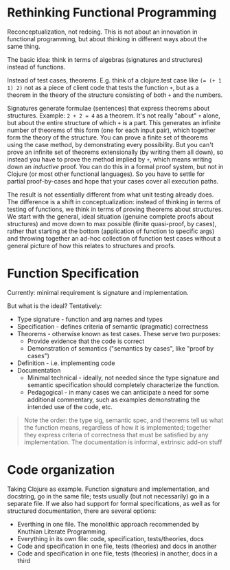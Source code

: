 # Rethinking Functional Programming

Reconceptualization, not redoing.  This is not about an innovation in
functional programming, but about thinking in different ways about the
same thing.

The basic idea: think in terms of algebras (signatures and structures)
instead of functions.

Instead of test cases, theorems.  E.g. think of a clojure.test case
like `(= (+ 1 1) 2)` not as a piece of client code that tests the
function `+`, but as a theorem in the theory of the structure
consisting of both `+` and the numbers.

Signatures generate formulae (sentences) that express theorems about
structures.  Example: `2 + 2 = 4` as a theorem.  It's not really
"about" `+` alone, but about the entire structure of which `+` is a
part.  This generates an infinite number of theorems of this form (one
for each input pair), which together form the theory of the structure.
You can prove a finite set of theorems using the case method, by
demonstrating every possibility.  But you can't prove an infinite set
of theorems extensionally (by writing them all down), so instead you
have to prove the method implied by `+`, which means writing down an
_inductive_ proof.  You can do this in a formal proof system, but not
in Clojure (or most other functional languages).  So you have to
settle for partial proof-by-cases and hope that your cases cover all
execution paths.

The result is not essentially different from what unit testing already
does.  The difference is a shift in conceptualization: instead of
thinking in terms of testing of functions, we think in terms of
proving theorems about structures.  We start with the general, ideal
situation (genuine complete proofs about structures) and move down to
max possible (finite quasi-proof, by cases), rather that starting at
the bottom (application of function to specific args) and throwing
together an ad-hoc collection of function test cases without a general
picture of how this relates to structures and proofs.

# Function Specification

Currently: minimal requirement is signature and implementation.

But what is the ideal?  Tentatively:

* Type signature - function and arg names and types
* Specification - defines criteria of semantic (pragmatic) correctness
* Theorems - otherwise known as test cases.  These serve two purposes:
  * Provide evidence that the code is correct
  * Demonstration of semantics ("semantics by cases", like "proof by cases")
* Definition - i.e. implementing code
* Documentation
  * Minimal technical - ideally, not needed since the type signature
    and semantic specification should completely characterize the
    function.
  * Pedagogical - in many cases we can anticipate a need for some
    additional commentary, such as examples demonstrating the intended
    use of the code, etc.

> Note the order: the type sig, semantic spec, and theorems tell us
> what the function means, regardless of how it is implemented;
> together they express criteria of correctness that must be satisfied
> by any implementation.  The documentation is informal, extrinsic
> add-on stuff


# Code organization

Taking Clojure as example.  Function signature and implementation, and
docstring, go in the same file; tests usually (but not necessarily) go
in a separate file.  If we also had support for formal specifications,
as well as for structured documentation, there are several options:

* Everthing in one file.  The monolithic approach recommended by Knuthian Literate Programming.
* Everything in its own file: code, specification, tests/theories, docs
* Code and specification in one file, tests (theories) and docs in another
* Code and specification in one file, tests (theories) in another, docs in a third

